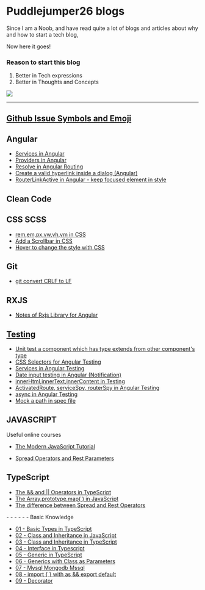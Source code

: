 # Puddlejumper26 blogs

Since I am a Noob, and have read quite a lot of blogs and articles about why and how to start a tech blog, 

Now here it goes!

### Reason to start this blog
1. Better in Tech expressions
2. Better in Thoughts and Concepts

<img src="https://user-images.githubusercontent.com/40550117/67723247-ba48d480-f9db-11e9-8d22-75fbb442a24a.jpg">

********************************************************************************

## <a href="https://github.com/puddlejumper26/blogs/issues/46">Github Issue Symbols and Emoji</a>

## Angular
<ul>
  <li><a href="https://github.com/puddlejumper26/blogs/issues/13">Services in Angular</li>
  <li><a href="https://github.com/puddlejumper26/blogs/issues/14">Providers in Angular</li>
  <li><a href="https://github.com/puddlejumper26/blogs/issues/16">Resolve in Angular Routing</li>
  <li><a href="https://github.com/puddlejumper26/blogs/issues/30">Create a valid hyperlink inside a dialog (Angular)</a></li>
  <li><a href="https://github.com/puddlejumper26/blogs/issues/42">RouterLinkActive in Angular - keep focused element in style</a></li>
</ul>

## Clean Code

## CSS SCSS
<ul>
  <li><a href="https://github.com/puddlejumper26/blogs/issues/26">rem,em,px,vw,vh,vm in CSS</li>
  <li><a href="https://github.com/puddlejumper26/blogs/issues/28">Add a Scrollbar in CSS</li>
  <li><a href="https://github.com/puddlejumper26/blogs/issues/32">Hover to change the style with CSS</a></li>
</ul>

## Git
<ul>
  <li><a href="https://github.com/puddlejumper26/blogs/issues/40">git convert CRLF to LF</a></li>
</ul>

## RXJS
<ul>
  <li><a href="https://github.com/puddlejumper26/blogs/issues/12">Notes of Rxjs Library for Angular</li>
</ul>

## Testing
<ul>
  <li><a href="https://github.com/puddlejumper26/blogs/issues/3" target="_blank">Unit test a component which has type extends from other component's type</li>
  <li><a href="https://github.com/puddlejumper26/blogs/issues/4" target="_blank">CSS Selectors for Angular Testing</li>
  <li><a href="https://github.com/puddlejumper26/blogs/issues/15">Services in Angular Testing</li>
  <li><a href="https://github.com/puddlejumper26/blogs/issues/31">Date input testing in Angular (Notification)</a></li>
  <li><a href="https://github.com/puddlejumper26/blogs/issues/34">innerHtml,innerText,innerContent in Testing</a></li>
  <li><a href="https://github.com/puddlejumper26/blogs/issues/35">ActivatedRoute, serviceSpy, routerSpy in Angular Testing</a></li>
  <li><a href="https://github.com/puddlejumper26/blogs/issues/39">async in Angular Testing</a></li>
  <li><a href="https://github.com/puddlejumper26/blogs/issues/45">Mock a path in spec file</a></li>
</ul>

## JAVASCRIPT

Useful online courses
- <a href="https://javascript.info/">The Modern JavaScript Tutorial</a>

<ul>
  <li><a href="https://github.com/puddlejumper26/blogs/issues/38">Spread Operators and Rest Parameters</a></li>
  
</ul>

## TypeScript

<ul>
  <li><a href="https://github.com/puddlejumper26/blogs/issues/1" target="_blank">The && and || Operators in TypeScript </li>
  <li><a href="https://github.com/puddlejumper26/blogs/issues/2" target="_blank">The Array.prototype.map( ) in JavaScript</li>
  <li><a href="https://github.com/puddlejumper26/blogs/issues/38">The difference between Spread and Rest Operators</a></li>
</ul> 
- - - - - - Basic Knowledge
<ul>  
  <li><a href="https://github.com/puddlejumper26/blogs/issues/19">01 - Basic Types in TypeScript</li>
  <li><a href="https://github.com/puddlejumper26/blogs/issues/23">02 - Class and Inheritance in JavaScript</li>
  <li><a href="https://github.com/puddlejumper26/blogs/issues/24">03 - Class and Inheritance in TypeScript</li>
  <li><a href="https://github.com/puddlejumper26/blogs/issues/25">04 - Interface in Typescript</li>
  <li><a href="https://github.com/puddlejumper26/blogs/issues/27">05 - Generic in TypeScript</li>
  <li><a href="https://github.com/puddlejumper26/blogs/issues/29">06 - Generics with Class as Parameters </li> 
  <li><a href="https://github.com/puddlejumper26/blogs/issues/36">07 - Mysql Mongodb Mssql </li> 
  <li><a href="https://github.com/puddlejumper26/blogs/issues/37">08 - import { } with as && export default </li> 
  <li><a href="https://github.com/puddlejumper26/blogs/issues/43">09 - Decorator </li> 
<ul>


